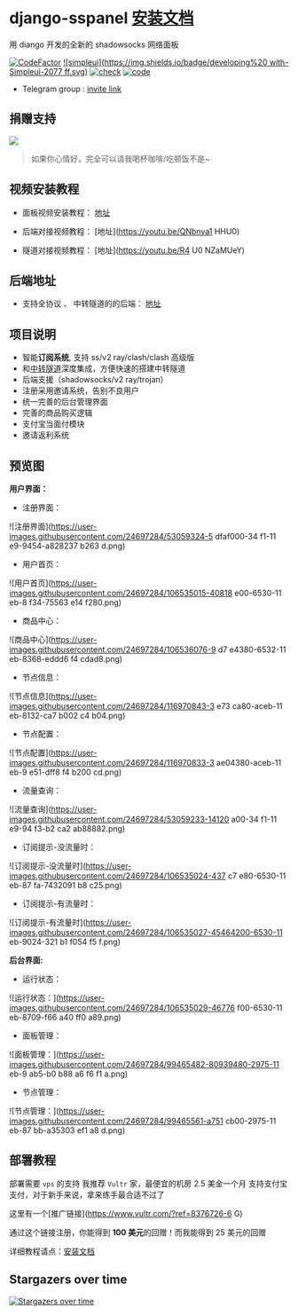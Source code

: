 # django-sspanel [安装文档](https://ehco1996.github.io/django-sspanel/)

用 diango 开发的全新的 shadowsocks 网络面板

[![CodeFactor](https://www.codefactor.io/repository/github/ehco1996/django-sspanel/badge)](https://www.codefactor.io/repository/github/ehco1996/django-sspanel)
[![simpleui](https://img.shields.io/badge/developing%20 with-Simpleui-2077 ff.svg)](https://github.com/newpanjing/simpleui)
[![check](https://github.com/Ehco1996/django-sspanel/actions/workflows/lint.yml/badge.svg)](https://github.com/Ehco1996/django-sspanel/actions/workflows/lint.yml)
[![code](https://github.com/Ehco1996/django-sspanel/actions/workflows/code.yml/badge.svg)](https://github.com/Ehco1996/django-sspanel/actions/workflows/code.yml)

* Telegram group : [invite link](https://t.me/Ehcobreakwa11)

## 捐赠支持

<a href="https://dun.mianbaoduo.com/@ehco" target="_blank"><img src="https://img.niucodata.com/dundunfan-bt.png"></a>

> 如果你心情好，完全可以请我喝杯咖啡/吃顿饭不是~

## 视频安装教程

* 面板视频安装教程： [地址](https://youtu.be/BRHcdGeufvY)

* 后端对接视频教程： [地址](https://youtu.be/QNbnya1 HHU0)

* 隧道对接视频教程： [地址](https://youtu.be/R4 U0 NZaMUeY)

## 后端地址

* 支持全协议 、 中转隧道的的后端： [地址](https://github.com/Ehco1996/ehco)

## 项目说明

* 智能**订阅系统**, 支持 ss/v2 ray/clash/clash 高级版
* 和[中转隧道](https://github.com/Ehco1996/ehco)深度集成，方便快速的搭建中转隧道
* 后端支援（shadowsocks/v2 ray/trojan）
* 注册采用邀请系统，告别不良用户
* 统一完善的后台管理界面
* 完善的商品购买逻辑
* 支付宝当面付模块
* 邀请返利系统

## 预览图

**用户界面：**

* 注册界面：

![注册界面](https://user-images.githubusercontent.com/24697284/53059324-5 dfaf000-34 f1-11 e9-9454-a828237 b263 d.png)

* 用户首页：

![用户首页](https://user-images.githubusercontent.com/24697284/106535015-40818 e00-6530-11 eb-8 f34-75563 e14 f280.png)

* 商品中心：

![商品中心](https://user-images.githubusercontent.com/24697284/106536076-9 d7 e4380-6532-11 eb-8368-eddd6 f4 cdad8.png)

* 节点信息：

![节点信息](https://user-images.githubusercontent.com/24697284/116970843-3 e73 ca80-aceb-11 eb-8132-ca7 b002 c4 b04.png)

* 节点配置：

![节点配置](https://user-images.githubusercontent.com/24697284/116970833-3 ae04380-aceb-11 eb-9 e51-dff8 f4 b200 cd.png)

* 流量查询：

![流量查询](https://user-images.githubusercontent.com/24697284/53059233-14120 a00-34 f1-11 e9-94 f3-b2 ca2 ab88882.png)

* 订阅提示-没流量时：

![订阅提示-没流量时](https://user-images.githubusercontent.com/24697284/106535024-437 c7 e80-6530-11 eb-87 fa-7432091 b8 c25.png)

* 订阅提示-有流量时：

![订阅提示-有流量时](https://user-images.githubusercontent.com/24697284/106535027-45464200-6530-11 eb-9024-321 b1 f054 f5 f.png)

**后台界面:**

* 运行状态：

![运行状态：](https://user-images.githubusercontent.com/24697284/106535029-46776 f00-6530-11 eb-8709-f66 a40 ff0 a89.png)

* 面板管理：

![面板管理：](https://user-images.githubusercontent.com/24697284/99465482-80939480-2975-11 eb-9 ab5-b0 b88 a6 f6 f1 a.png)

* 节点管理：

![节点管理：](https://user-images.githubusercontent.com/24697284/99465561-a751 cb00-2975-11 eb-87 bb-a35303 ef1 a8 d.png)

## 部署教程

部署需要 `vps` 的支持
我推荐 `Vultr` 家，最便宜的机房 2.5 美金一个月
支持支付宝支付，对于新手来说，拿来练手最合适不过了

这里有一个[推广链接](https://www.vultr.com/?ref=8376726-6 G)

通过这个链接注册，你能得到 **100 美元**的回赠！而我能得到 25 美元的回赠

详细教程请点：[安装文档](https://ehco1996.github.io/django-sspanel/)

## Stargazers over time

[![Stargazers over time](https://starchart.cc/Ehco1996/django-sspanel.svg)](https://starchart.cc/Ehco1996/django-sspanel)
